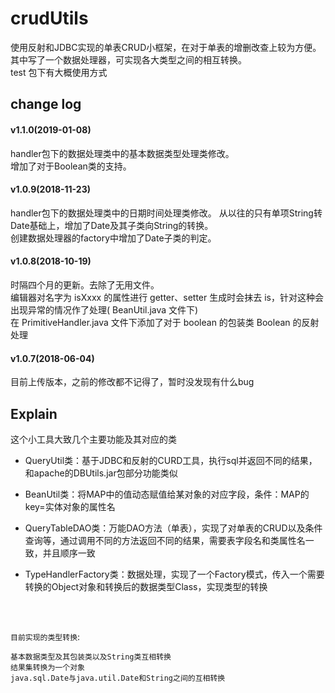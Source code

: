 # crudUtils
使用反射和JDBC实现的单表CRUD小框架，在对于单表的增删改查上较为方便。
其中写了一个数据处理器，可实现各大类型之间的相互转换。  
test 包下有大概使用方式  

  
## change log
 
   
#### v1.1.0(2019-01-08)
handler包下的数据处理类中的基本数据类型处理类修改。  
增加了对于Boolean类的支持。
  
   
#### v1.0.9(2018-11-23)
handler包下的数据处理类中的日期时间处理类修改。
从以往的只有单项String转Date基础上，增加了Date及其子类向String的转换。  
创建数据处理器的factory中增加了Date子类的判定。
  
#### v1.0.8(2018-10-19)  
时隔四个月的更新。去除了无用文件。  
编辑器对名字为 isXxxx 的属性进行 getter、setter 生成时会抹去 is，针对这种会出现异常的情况作了处理( BeanUtil.java 文件下)  
在 PrimitiveHandler.java 文件下添加了对于 boolean 的包装类 Boolean 的反射处理  

#### v1.0.7(2018-06-04)  
目前上传版本，之前的修改都不记得了，暂时没发现有什么bug  

## Explain
这个小工具大致几个主要功能及其对应的类
* QueryUtil类：基于JDBC和反射的CURD工具，执行sql并返回不同的结果，和apache的DBUtils.jar包部分功能类似

* BeanUtil类：将MAP中的值动态赋值给某对象的对应字段，条件：MAP的key=实体对象的属性名

* QueryTableDAO类：万能DAO方法（单表），实现了对单表的CRUD以及条件查询等，通过调用不同的方法返回不同的结果，需要表字段名和类属性名一致，并且顺序一致

* TypeHandlerFactory类：数据处理，实现了一个Factory模式，传入一个需要转换的Object对象和转换后的数据类型Class，实现类型的转换 
<br> 
<br> 
  
`目前实现的类型转换`:  
```
基本数据类型及其包装类以及String类互相转换  
结果集转换为一个对象  
java.sql.Date与java.util.Date和String之间的互相转换  
